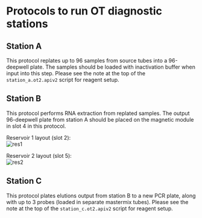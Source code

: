 # Protocols to run OT diagnostic stations

## Station A
This protocol replates up to 96 samples from source tubes into a 96-deepwell plate. The samples should be loaded with inactivation buffer when input into this step. Please see the note at the top of the `station_a.ot2.apiv2` script for reagent setup.

## Station B
This protocol performs RNA extraction from replated samples. The output 96-deepwell plate from station A should be placed on the magnetic module in slot 4 in this protocol.  

Reservoir 1 layout (slot 2):  
![res1](https://opentrons-protocol-library-website.s3.amazonaws.com/custom-README-images/covid+spain/res1_layout.png)  

Reservoir 2 layout (slot 5):  
![res2](https://opentrons-protocol-library-website.s3.amazonaws.com/custom-README-images/covid+spain/res2_layout.png)

## Station C
This protocol plates elutions output from station B to a new PCR plate, along with up to 3 probes (loaded in separate mastermix tubes). Please see the note at the top of the `station_c.ot2.apiv2` script for reagent setup.
